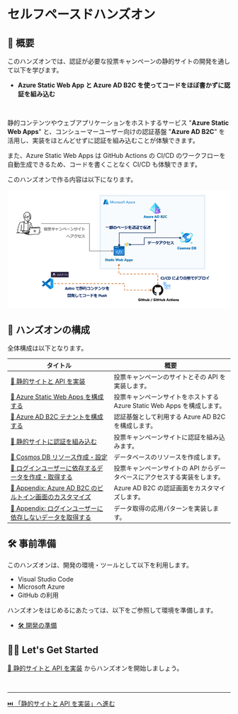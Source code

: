 # セルフペースドハンズオン

## 💫 概要

このハンズオンでは、認証が必要な投票キャンペーンの静的サイトの開発を通して以下を学びます。

- **Azure Static Web App と Azure AD B2C を使ってコードをほぼ書かずに認証を組み込む**

<br>

静的コンテンツやウェブアプリケーションをホストするサービス "**Azure Static Web Apps**" と、コンシューマーユーザー向けの認証基盤 "**Azure AD B2C**" を活用し、実装をほとんどせずに認証を組み込むことが体験できます。

また、Azure Static Web Apps は GitHub Actions の CI/CD のワークフローを自動生成できるため、コードを書くことなく CI/CD も体験できます。

このハンズオンで作る内容は以下になります。

![img](./images/overview.png)




## 📄 ハンズオンの構成

全体構成は以下となります。

| タイトル                                                                                   | 概要 |
| ------------------------------------------------------------------------------------------ | ---- |
| [🧪 静的サイトと API を実装](./setup-application.md)                       | 投票キャンペーンのサイトとその API を実装します。 |
| [🧪 Azure Static Web Apps を構成する](./setup-static-web-apps.md)         | 投票キャンペーンサイトをホストする Azure Static Web Apps を構成します。 |
| [🧪 Azure AD B2C テナントを構成する](./setup-ad-b2c.md)                    | 認証基盤として利用する Azure AD B2C を構成します。|
| [🧪 静的サイトに認証を組み込む](./setup-auth.md)                            | 投票キャンペーンサイトに認証を組み込みます。 |
| [🧪 Cosmos DB リソース作成・設定](./setup-cosmos-db.md)                    | データベースのリソースを作成します。|
| [🧪 ログインユーザーに依存するデータを作成・取得する](./create-authenticated-data.md) | 投票キャンペーンサイトの API からデータベースにアクセスする実装をします。 |
| [💎 Appendix: Azure AD B2C のビルトイン画面のカスタマイズ](./customize-ad-b2c-builtin-ui.md) | Azure AD B2C の認証画面をカスタマイズします。|
| [💎 Appendix: ログインユーザーに依存しないデータを取得する](./get-public-data.md)                 | データ取得の応用パターンを実装します。|



## 🛠️ 事前準備

このハンズオンは、開発の環境・ツールとして以下を利用します。

- Visual Studio Code
- Microsoft Azure
- GitHub の利用

ハンズオンをはじめるにあたっては、以下をご参照して環境を準備します。

- [🛠️ 開発の準備](./preparation.md)

## 🧑‍💻 Let's Get Started

[🧪 静的サイトと API を実装](./setup-application.md) からハンズオンを開始しましょう。

<br>

---

[⏭️ 「静的サイトと API を実装」へ進む](./setup-application.md)
